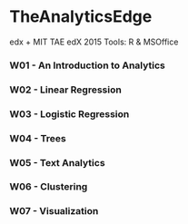 # TheAnalyticsEdge
edx + MIT TAE edX 2015
Tools: R & MSOffice

### W01 - An Introduction to Analytics
### W02 - Linear Regression
### W03 - Logistic Regression
### W04 - Trees
### W05 - Text Analytics
### W06 - Clustering
### W07 - Visualization
